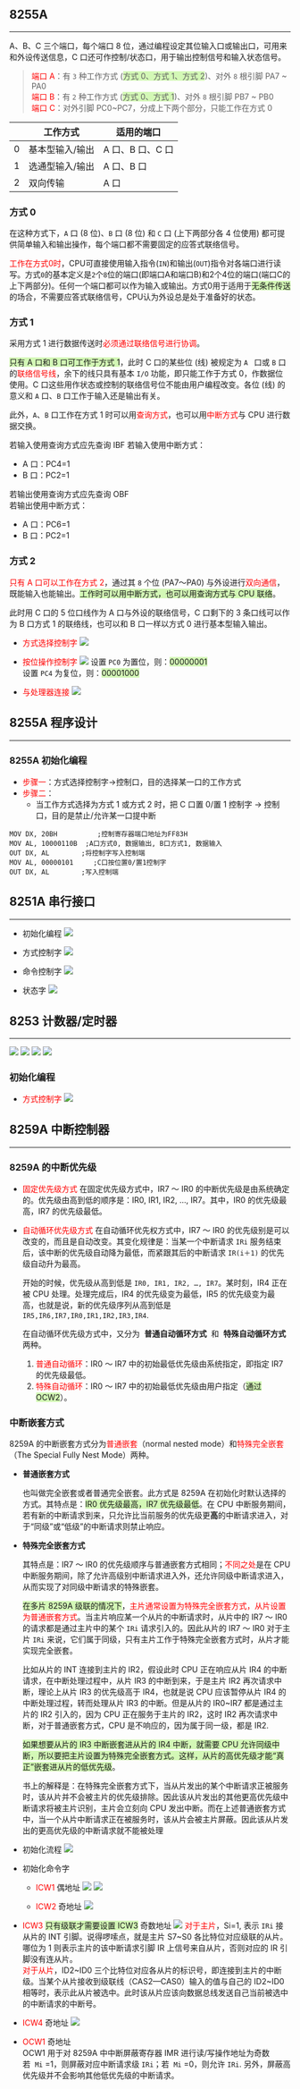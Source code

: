 ## 8255A

---

A、B、C 三个端口，每个端口 8 位，通过编程设定其位输入口或输出口，可用来和外设传送信息，C 口还可作控制/状态口，用于输出控制信号和输入状态信号。

> <font color=" #ff0000 ">端口 A</font>：有 `3` 种工作方式 (<span style="background: #d3f8b6 ">方式 0、方式 1、方式 2</span>)、对外 `8` 根引脚 PA7 ~ PA0  
> <font color=" #ff0000 ">端口 B</font>：有 `2` 种工作方式 (<span style="background: #d3f8b6 ">方式 0、方式 1</span>)、对外 `8` 根引脚 PB7 ~ PB0  
> <font color=" #ff0000 ">端口 C</font>：对外引脚 PC0~PC7，分成上下两个部分，只能工作在方式 0  

|     | 工作方式        | 适用的端口       |
| --- | --------------- | ---------------- |
| 0   | 基本型输入/输出 | A 口、B 口、C 口 |
| 1   | 选通型输入/输出 | A 口、B 口       |
| 2   | 双向传输        | A 口             |

### 方式 0

在这种方式下，`A` 口 (8 位)、`B` 口 (8 位) 和 `C` 口 (上下两部分各 4 位使用) 都可提供简单输入和输出操作，每个端口都不需要固定的应答式联络信号。

<font color="#ff0000">工作在方式0时</font>，CPU可直接使用输入指令(`IN`)和输出(`OUT`)指令对各端口进行读写。方式`0`的基本定义是`2`个`8`位的端口(即端口A和端口B)和2个4位的端口(端口C的上下两部分)。任何一个端口都可以作为输入或输出。方式0用于适用于<span style="background:#d3f8b6">无条件传送</span>的场合，不需要应答式联络信号，CPU认为外设总是处于准备好的状态。

### 方式 1

采用方式 1 进行数据传送时<font color=" #ff0000 ">必须通过联络信号进行协调</font>。

<span style="background: #d3f8b6 ">只有 A 口和 B 口可工作于方式 1</span>，此时 C 口的某些位 (线) 被规定为 `A ` 口或 `B` 口的<font color=" #ff0000 ">联络信号线</font>，余下的线只具有基本 `I/O` 功能，即只能工作于方式 0，作数据位使用。C 口这些用作状态或控制的联络信号位不能由用户编程改变。各位 (线) 的意义和 `A` 口、`B` 口工作于输入还是输出有关。

此外，`A`、`B` 口工作在方式 1 时可以用<font color="#ff0000">查询方式</font>，也可以用<font color="#ff0000">中断方式</font>与 CPU 进行数据交换。

若输入使用查询方式应先查询 IBF
若输入使用中断方式：

- A 口：PC4=1
- B 口：PC2=1

若输出使用查询方式应先查询 OBF  
若输出使用中断方式：

- A 口：PC6=1
- B 口：PC2=1

### 方式 2

<font color=" #ff0000 ">只有 A 口可以工作在方式 2</font>，通过其 `8` 个位 (PA7～PA0) 与外设进行<font color=" #ff0000 ">双向通信</font>，既能输入也能输出。<span style="background: #d3f8b6 ">工作时可以用中断方式，也可以用查询方式与 CPU 联络</span>。

此时用 C 口的 5 位口线作为 A 口与外设的联络信号，C 口剩下的 3 条口线可以作为 B 口方式 1 的联络线，也可以和 B 口一样以方式 0 进行基本型输入输出。

- <font color="#ff0000">方式选择控制字</font>
  ![](https://pan.lmio.xyz/pic/50d59a7ac879639025f206d062c0f1a9.png)
- <font color="#ff0000">按位操作控制字</font>
  ![](https://pan.lmio.xyz/pic/e5913a116f46c411ab0dbbc77eb0a05a.png)
  设置 `PC0` 为置位，则：<span style="background: #d3f8b6 ">00000001</span>    
  设置 `PC4` 为复位，则：<span style="background: #d3f8b6 ">00001000 </span>  

- <font color="#ff0000">与处理器连接</font>
  ![](https://pan.lmio.xyz/pic/357f4bed71a2c73440d30221c8eae200.png)

## 8255A 程序设计

---

### 8255A 初始化编程

- <font color="#ff0000">步骤一</font>：方式选择控制字->控制口，目的选择某一口的工作方式
- <font color="#ff0000">步骤二</font>：
  - 当工作方式选择为方式 1 或方式 2 时，把 C 口置 0/置 1 控制字 → 控制口，目的是禁止/允许某一口提中断

```
MOV DX, 20BH	      ;控制寄存器端口地址为FF83H
MOV AL, 10000110B  ;A口方式0, 数据输出, B口方式1, 数据输入
OUT DX, AL	      ;将控制字写入控制端
MOV AL, 00000101     ;C口按位置0/置1控制字
OUT DX, AL	      ;写入控制端
```

## 8251A 串行接口

---

- 初始化编程
  ![](https://pan.lmio.xyz/pic/d7b15d80d79fcb7cd8e5fb3c16ada383.png)

- 方式控制字
  ![](https://pan.lmio.xyz/pic/5b26959ad324edf972700a4d5a9bada1.png)
- 命令控制字
  ![](https://pan.lmio.xyz/pic/3965a7a054f3eec4b2715943a5c377dd.png)
- 状态字
  ![](https://pan.lmio.xyz/pic/b2f23db1512a1fc8ecd3b1f4d1103a65.png)

## 8253 计数器/定时器

---

![](https://pan.lmio.xyz/pic/7ede3f8429a7c6c67716f7164627db15.png)
![](https://pan.lmio.xyz/pic/1dd3845299a590bc1bd3d2ff51f8e044.png)
![](https://pan.lmio.xyz/pic/98f82b0ecca0ec3339a02c45f255a602.png)
![](https://pan.lmio.xyz/pic/26fa948726fca1ce25e999e2394a3f59.png)

### 初始化编程

- <font color="#ff0000">方式控制字</font>
  ![](https://pan.lmio.xyz/pic/bce1ac1d2551722e176660b372d46229.png)

## 8259A 中断控制器

---

### 8259A 的中断优先级

- <font color="#ff0000">固定优先级方式</font>
  在固定优先级方式中，IR7 ～ IR0 的中断优先级是由系统确定的。优先级由高到低的顺序是：IR0, IR1, IR2, …, IR7。其中，IR0 的优先级最高，IR7 的优先级最低。

- <font color="#ff0000">自动循环优先级方式</font>
  在自动循环优先权方式中，IR7 ～ IR0 的优先级别是可以改变的，而且是自动改变。其变化规律是：当某一个中断请求 `IRi` 服务结束后，该中断的优先级自动降为最低，而紧跟其后的中断请求 `IR(i＋1)` 的优先级自动升为最高。

  开始的时候，优先级从高到低是 `IR0, IR1, IR2, …, IR7`。某时刻，IR4 正在被 CPU 处理。处理完成后，IR4 的优先级变为最低，IR5 的优先级变为最高，也就是说，新的优先级序列从高到低是 `IR5,IR6,IR7,IR0,IR1,IR2,IR3,IR4`.

  在自动循环优先级方式中，又分为  **普通自动循环方式**  和  **特殊自动循环方式**  两种。

  1. <font color="#ff0000">普通自动循环</font>：IR0 ～ IR7 中的初始最低优先级由系统指定，即指定 IR7 的优先级最低。
  2. <font color="#ff0000">特殊自动循环</font>：IR0 ～ IR7 中的初始最低优先级由用户指定（<span style="background:#d3f8b6">通过 OCW2</span>）。

### 中断嵌套方式

8259A 的中断嵌套方式分为<font color="#ff0000">普通嵌套</font>（normal nested mode）和<font color="#ff0000">特殊完全嵌套</font>（The Special Fully Nest Mode）两种。

- **普通嵌套方式**

  也叫做完全嵌套或者普通完全嵌套。此方式是 8259A 在初始化时默认选择的方式。其特点是：<span style="background:#d3f8b6">IR0 优先级最高，IR7 优先级最低</span>。在 CPU 中断服务期间，若有新的中断请求到来，只允许比当前服务的优先级更**高**的中断请求进入，对于“同级”或“低级”的中断请求则禁止响应。

- **特殊完全嵌套方式**

  其特点是：IR7 ～ IR0 的优先级顺序与普通嵌套方式相同；<font color="#ff0000">不同之处</font>是在 CPU 中断服务期间，除了允许高级别中断请求进入外，还允许同级中断请求进入，从而实现了对同级中断请求的特殊嵌套。

  <span style="background: #d3f8b6 ">在多片 8259A 级联的情况下</span>，<font color=" #ff0000 ">主片通常设置为特殊完全嵌套方式，从片设置为普通嵌套方式</font>。当主片响应某一个从片的中断请求时，从片中的 IR7 ～ IR0 的请求都是通过主片中的某个 `IRi` 请求引入的。因此从片的 IR7 ～ IR0 对于主片 `IRi` 来说，它们属于同级，只有主片工作于特殊完全嵌套方式时，从片才能实现完全嵌套。

  比如从片的 INT 连接到主片的 IR2，假设此时 CPU 正在响应从片 IR4 的中断请求，在中断处理过程中，从片 IR3 的中断到来，于是主片 IR2 再次请求中断，理论上从片 IR3 的优先级高于 IR4，也就是说 CPU 应该暂停从片 IR4 的中断处理过程，转而处理从片 IR3 的中断。但是从片的 IR0~IR7 都是通过主片的 IR2 引入的，因为 CPU 正在服务于主片的 IR2，这时 IR2 再次请求中断，对于普通嵌套方式，CPU 是不响应的，因为属于同一级，都是 IR2.

  <span style="background:#d3f8b6">如果想要从片的 IR3 中断嵌套进从片的 IR4 中断，就需要 CPU 允许同级中断，所以要把主片设置为特殊完全嵌套方式。这样，从片的高优先级才能“真正”嵌套进从片的低优先级</span>。

  书上的解释是：在特殊完全嵌套方式下，当从片发出的某个中断请求正被服务时，该从片并不会被主片的优先级排除。因此该从片发出的其他更高优先级中断请求将被主片识别，主片会立刻向 CPU 发出中断。而在上述普通嵌套方式中，当一个从片中断请求正在被服务时，该从片会被主片屏蔽。因此该从片发出的更高优先级的中断请求就不能被处理

- 初始化流程
  ![](https://pan.lmio.xyz/pic/24fa565fa7a01d4d21ab029b21f561b7.png)
- 初始化命令字

  - <font color=" #ff0000 ">ICW1</font> 偶地址
    ![](https://pan.lmio.xyz/pic/9d04d940d50b07789c17ef0d4355b970.png)
    ![](https://pan.lmio.xyz/pic/676bda03adc284562a5a54de924ae38c.png)

  - <font color=" #ff0000 ">ICW2</font> 奇地址
    ![](https://pan.lmio.xyz/pic/5e019c9a3567da2e1c9839ad291d5135.png)

- <font color=" #ff0000 ">ICW3</font> <span style="background: #d3f8b6 ">只有级联才需要设置 ICW3</span> 奇数地址
  ![](https://pan.lmio.xyz/pic/8179697975d5c0b9ba2ec168bbf4f336.png)
  <font color=" #ff0000 ">对于主片</font>，Si=1, 表示 `IRi` 接从片的 INT 引脚。说得啰嗦点，就是主片 S7~S0 各比特位对应级联的从片。哪位为 1 则表示主片的该中断请求引脚 IR 上信号来自从片，否则对应的 IR 引脚没有连从片。  
  <font color=" #ff0000 ">对于从片</font>，ID2~ID0 三个比特位对应各从片的标识号，即连接到主片的中断级。当某个从片接收到级联线（CAS2—CAS0）输入的值与自己的 ID2~ID0 相等时，表示此从片被选中。此时该从片应该向数据总线发送自己当前被选中的中断请求的中断号。

- <font color=" #ff0000 ">ICW4</font> 奇地址
  ![](https://pan.lmio.xyz/pic/ac2a44dc525e399282f652a410359c52.png)
- <font color=" #ff0000 ">OCW1</font> 奇地址  
  OCW1 用于对 8259A 中中断屏蔽寄存器 IMR 进行读/写操作地址为奇数  
  若  `Mi` =1，则屏蔽对应中断请求级 `IRi`；若  `Mi` =0，则允许 `IRi`. 另外，屏蔽高优先级并不会影响其他低优先级的中断请求。
